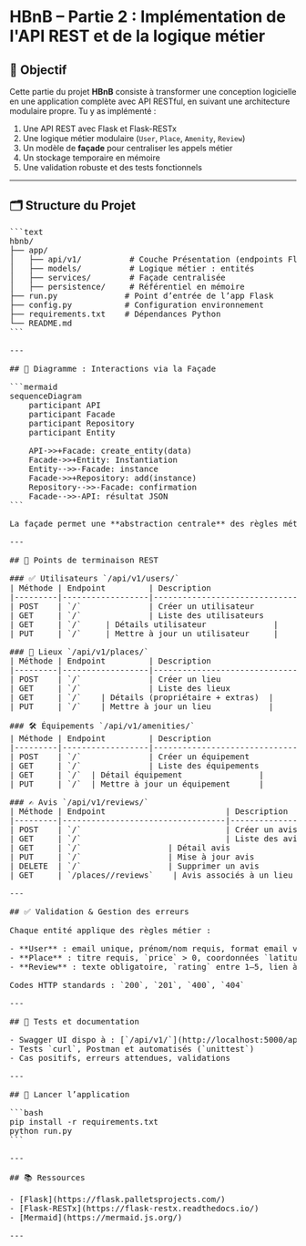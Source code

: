 # HBnB – Partie 2 : Implémentation de l'API REST et de la logique métier

## 🎯 Objectif

Cette partie du projet **HBnB** consiste à transformer une conception logicielle en une application complète avec API RESTful, en suivant une architecture modulaire propre. Tu y as implémenté :

1. Une API REST avec Flask et Flask-RESTx
2. Une logique métier modulaire (`User`, `Place`, `Amenity`, `Review`)
3. Un modèle de **façade** pour centraliser les appels métier
4. Un stockage temporaire en mémoire
5. Une validation robuste et des tests fonctionnels

---

## 🗂 Structure du Projet

<pre lang="markdown">
```text
hbnb/
├── app/
│   ├── api/v1/          # Couche Présentation (endpoints Flask RESTx)
│   ├── models/          # Logique métier : entités
│   ├── services/        # Façade centralisée
│   ├── persistence/     # Référentiel en mémoire
├── run.py              # Point d’entrée de l’app Flask
├── config.py           # Configuration environnement
├── requirements.txt    # Dépendances Python
└── README.md
```

---

## 🧠 Diagramme : Interactions via la Façade

```mermaid
sequenceDiagram
    participant API
    participant Facade
    participant Repository
    participant Entity

    API->>+Facade: create_entity(data)
    Facade->>+Entity: Instantiation
    Entity-->>-Facade: instance
    Facade->>+Repository: add(instance)
    Repository-->>-Facade: confirmation
    Facade-->>-API: résultat JSON
```

La façade permet une **abstraction centrale** des règles métier et une séparation nette entre les couches.

---

## 📡 Points de terminaison REST

### ✅ Utilisateurs `/api/v1/users/`
| Méthode | Endpoint         | Description                      |
|---------|------------------|----------------------------------|
| POST    | `/`              | Créer un utilisateur             |
| GET     | `/`              | Liste des utilisateurs           |
| GET     | `/<user_id>`     | Détails utilisateur              |
| PUT     | `/<user_id>`     | Mettre à jour un utilisateur     |

### 🏡 Lieux `/api/v1/places/`
| Méthode | Endpoint         | Description                      |
|---------|------------------|----------------------------------|
| POST    | `/`              | Créer un lieu                    |
| GET     | `/`              | Liste des lieux                  |
| GET     | `/<place_id>`    | Détails (propriétaire + extras)  |
| PUT     | `/<place_id>`    | Mettre à jour un lieu            |

### 🛠 Équipements `/api/v1/amenities/`
| Méthode | Endpoint         | Description                      |
|---------|------------------|----------------------------------|
| POST    | `/`              | Créer un équipement              |
| GET     | `/`              | Liste des équipements            |
| GET     | `/<amenity_id>`  | Détail équipement                |
| PUT     | `/<amenity_id>`  | Mettre à jour un équipement      |

### ✍️ Avis `/api/v1/reviews/`
| Méthode | Endpoint                         | Description                          |
|---------|----------------------------------|--------------------------------------|
| POST    | `/`                              | Créer un avis                        |
| GET     | `/`                              | Liste des avis                       |
| GET     | `/<review_id>`                  | Détail avis                          |
| PUT     | `/<review_id>`                  | Mise à jour avis                     |
| DELETE  | `/<review_id>`                  | Supprimer un avis                    |
| GET     | `/places/<place_id>/reviews`    | Avis associés à un lieu              |

---

## ✅ Validation & Gestion des erreurs

Chaque entité applique des règles métier :

- **User** : email unique, prénom/nom requis, format email valide
- **Place** : titre requis, `price` > 0, coordonnées `latitude/longitude` valides
- **Review** : texte obligatoire, `rating` entre 1–5, lien à user/place vérifié

Codes HTTP standards : `200`, `201`, `400`, `404`

---

## 🧪 Tests et documentation

- Swagger UI dispo à : [`/api/v1/`](http://localhost:5000/api/v1/)
- Tests `curl`, Postman et automatisés (`unittest`)
- Cas positifs, erreurs attendues, validations

---

## 🚀 Lancer l’application

```bash
pip install -r requirements.txt
python run.py
```

---

## 📚 Ressources

- [Flask](https://flask.palletsprojects.com/)
- [Flask-RESTx](https://flask-restx.readthedocs.io/)
- [Mermaid](https://mermaid.js.org/)

---